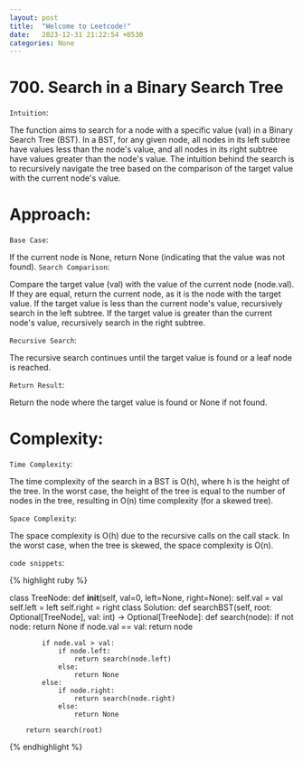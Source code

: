 ```yaml
---
layout: post
title:  "Welcome to Leetcode!"
date:   2023-12-31 21:22:54 +0530
categories: None
---
```


# 700. Search in a Binary Search Tree

`Intuition`:

The function aims to search for a node with a specific value (val) in a Binary Search Tree (BST). In a BST, for any given node, all nodes in its left subtree have values less than the node's value, and all nodes in its right subtree have values greater than the node's value. The intuition behind the search is to recursively navigate the tree based on the comparison of the target value with the current node's value.

# Approach:
`Base Case`:

If the current node is None, return None (indicating that the value was not found).
`Search Comparison`:

Compare the target value (val) with the value of the current node (node.val).
If they are equal, return the current node, as it is the node with the target value.
If the target value is less than the current node's value, recursively search in the left subtree.
If the target value is greater than the current node's value, recursively search in the right subtree.

`Recursive Search`:

The recursive search continues until the target value is found or a leaf node is reached.

`Return Result`:

Return the node where the target value is found or None if not found.

# Complexity:

`Time Complexity`:

The time complexity of the search in a BST is O(h), where h is the height of the tree.
In the worst case, the height of the tree is equal to the number of nodes in the tree, resulting in O(n) time complexity (for a skewed tree).

`Space Complexity`:

The space complexity is O(h) due to the recursive calls on the call stack.
In the worst case, when the tree is skewed, the space complexity is O(n).

`code snippets`:

{% highlight ruby %}

class TreeNode:
    def __init__(self, val=0, left=None, right=None):
       self.val = val
       self.left = left
       self.right = right
class Solution:
    def searchBST(self, root: Optional[TreeNode], val: int) -> Optional[TreeNode]:
        def search(node):
            if not node:
                return None
            if node.val == val:
                return node
            
            if node.val > val:
                if node.left:
                    return search(node.left)
                else:
                    return None
            else:
                if node.right:
                    return search(node.right)
                else:
                    return None
                
        return search(root)
{% endhighlight %}